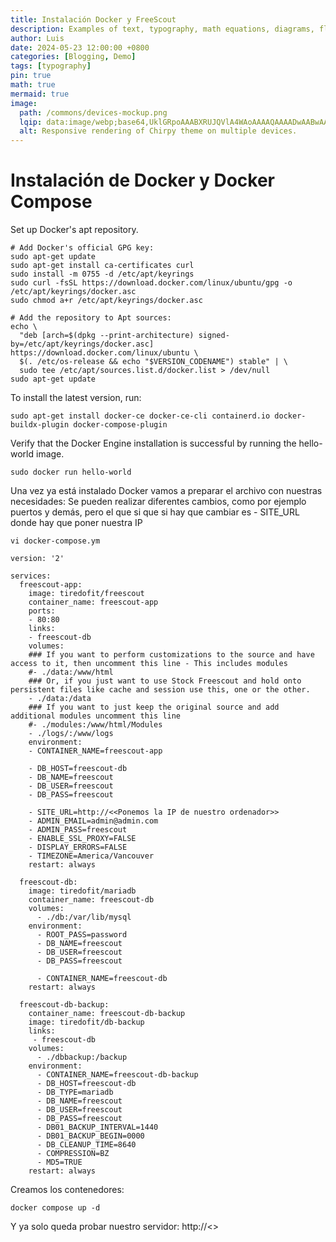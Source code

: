 ```yaml
---
title: Instalación Docker y FreeScout
description: Examples of text, typography, math equations, diagrams, flowcharts, pictures, videos, and more.
author: Luis
date: 2024-05-23 12:00:00 +0800
categories: [Blogging, Demo]
tags: [typography]
pin: true
math: true
mermaid: true
image:
  path: /commons/devices-mockup.png
  lqip: data:image/webp;base64,UklGRpoAAABXRUJQVlA4WAoAAAAQAAAADwAABwAAQUxQSDIAAAARL0AmbZurmr57yyIiqE8oiG0bejIYEQTgqiDA9vqnsUSI6H+oAERp2HZ65qP/VIAWAFZQOCBCAAAA8AEAnQEqEAAIAAVAfCWkAALp8sF8rgRgAP7o9FDvMCkMde9PK7euH5M1m6VWoDXf2FkP3BqV0ZYbO6NA/VFIAAAA
  alt: Responsive rendering of Chirpy theme on multiple devices.
---
```


# Instalación de Docker y Docker Compose
Set up Docker's apt repository.

```
# Add Docker's official GPG key:
sudo apt-get update
sudo apt-get install ca-certificates curl
sudo install -m 0755 -d /etc/apt/keyrings
sudo curl -fsSL https://download.docker.com/linux/ubuntu/gpg -o /etc/apt/keyrings/docker.asc
sudo chmod a+r /etc/apt/keyrings/docker.asc

# Add the repository to Apt sources:
echo \
  "deb [arch=$(dpkg --print-architecture) signed-by=/etc/apt/keyrings/docker.asc] https://download.docker.com/linux/ubuntu \
  $(. /etc/os-release && echo "$VERSION_CODENAME") stable" | \
  sudo tee /etc/apt/sources.list.d/docker.list > /dev/null
sudo apt-get update
```

To install the latest version, run:

```
sudo apt-get install docker-ce docker-ce-cli containerd.io docker-buildx-plugin docker-compose-plugin

```

Verify that the Docker Engine installation is successful by running the hello-world image.
```
sudo docker run hello-world
```

Una vez ya está instalado Docker vamos a preparar el archivo con nuestras necesidades:
Se pueden realizar diferentes cambios, como por ejemplo puertos y demás, pero el que si que si hay que cambiar es - SITE_URL donde hay que poner nuestra IP
```
vi docker-compose.ym
```
```
version: '2'

services:
  freescout-app:
    image: tiredofit/freescout
    container_name: freescout-app
    ports:
    - 80:80
    links:
    - freescout-db
    volumes:
    ### If you want to perform customizations to the source and have access to it, then uncomment this line - This includes modules
    #- ./data:/www/html
    ### Or, if you just want to use Stock Freescout and hold onto persistent files like cache and session use this, one or the other.
    - ./data:/data
    ### If you want to just keep the original source and add additional modules uncomment this line
    #- ./modules:/www/html/Modules
    - ./logs/:/www/logs
    environment:
    - CONTAINER_NAME=freescout-app
    
    - DB_HOST=freescout-db
    - DB_NAME=freescout
    - DB_USER=freescout
    - DB_PASS=freescout

    - SITE_URL=http://<<Ponemos la IP de nuestro ordenador>>
    - ADMIN_EMAIL=admin@admin.com
    - ADMIN_PASS=freescout
    - ENABLE_SSL_PROXY=FALSE
    - DISPLAY_ERRORS=FALSE
    - TIMEZONE=America/Vancouver
    restart: always

  freescout-db:
    image: tiredofit/mariadb
    container_name: freescout-db
    volumes:
      - ./db:/var/lib/mysql
    environment:
      - ROOT_PASS=password
      - DB_NAME=freescout
      - DB_USER=freescout
      - DB_PASS=freescout

      - CONTAINER_NAME=freescout-db
    restart: always

  freescout-db-backup:
    container_name: freescout-db-backup
    image: tiredofit/db-backup
    links:
     - freescout-db
    volumes:
      - ./dbbackup:/backup
    environment:
      - CONTAINER_NAME=freescout-db-backup
      - DB_HOST=freescout-db
      - DB_TYPE=mariadb
      - DB_NAME=freescout
      - DB_USER=freescout
      - DB_PASS=freescout
      - DB01_BACKUP_INTERVAL=1440
      - DB01_BACKUP_BEGIN=0000
      - DB_CLEANUP_TIME=8640
      - COMPRESSION=BZ
      - MD5=TRUE
    restart: always
```

Creamos los contenedores:
```
docker compose up -d
```

Y ya solo queda probar nuestro servidor:
http://<<nuestra IP>>
